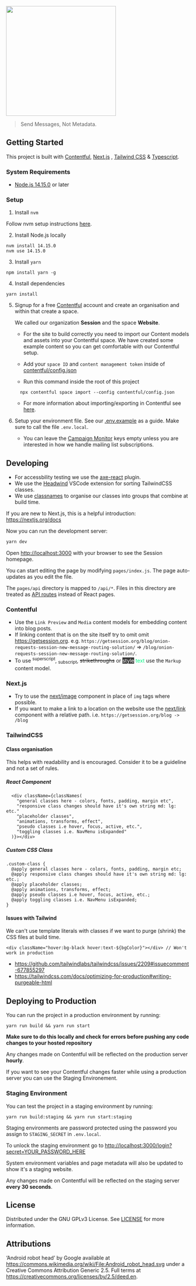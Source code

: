 <img src="public/assets/images/logo.png" width="300px">
<br>

> Send Messages, Not Metadata.

## Getting Started

This project is built with [Contentful](https://www.contentful.com), [Next.js](https://nextjs.org/) , [Tailwind CSS](https://tailwindcss.com/) & [Typescript](https://www.typescriptlang.org/).

### System Requirements

- [Node.js 14.15.0](https://nodejs.org/) or later

### Setup

1. Install `nvm`

Follow nvm setup instructions [here](https://github.com/nvm-sh/nvm/blob/master/README.md).

2. Install Node.js locally

```
nvm install 14.15.0
nvm use 14.15.0
```

3. Install `yarn`

```
npm install yarn -g
```

4. Install dependencies

```
yarn install
```

5. Signup for a free [Contentful](https://www.contentful.com/) account and create an organisation and within that create a space.

   We called our organization **Session** and the space **Website**.

   - For the site to build correctly you need to import our Content models and assets into your Contentful space. We have created some example content so you can get comfortable with our Contentful setup.

   - Add your `space ID` and `content management token` inside of [contentful/config.json](contentful/config.json)
   - Run this command inside the root of this project

   ```
     npx contentful space import --config contentful/config.json
   ```

   - For more information about importing/exporting in Contentful see [here](https://www.contentful.com/developers/docs/tutorials/cli/import-and-export/).

6. Setup your environment file. See our [.env.example](.env.example) as a guide. Make sure to call the file `.env.local`.
   - You can leave the [Campaign Monitor](https://www.campaignmonitor.com/) keys empty unless you are interested in how we handle mailing list subscriptions.

## Developing

- For accessbility testing we use the [axe-react](https://github.com/dequelabs/axe-core-npm/blob/develop/packages/react/README.md) plugin.
- We use the [Headwind](https://github.com/heybourn/headwind) VSCode extension for sorting TailwindCSS classes.
- We use [classnames](https://www.npmjs.com/package/classnames) to organise our classes into groups that combine at build time.

If you are new to Next.js, this is a helpful introduction: https://nextjs.org/docs

Now you can run the development server:

```bash
yarn dev
```

Open [http://localhost:3000](http://localhost:3000) with your browser to see the Session homepage.

You can start editing the page by modifying `pages/index.js`. The page auto-updates as you edit the file.

The `pages/api` directory is mapped to `/api/*`. Files in this directory are treated as [API routes](https://nextjs.org/docs/api-routes/introduction) instead of React pages.

### Contentful

- Use the `Link Preview` and `Media` content models for embedding content into blog posts.
- If linking content that is on the site itself try to omit omit https://getsession.org.
  e.g. `https://getsession.org/blog/onion-requests-session-new-message-routing-solution/` => `/blog/onion-requests-session-new-message-routing-solution/`.
- To use <sup>superscript</sup>, <sub>subscript</sub>, ~~strikethroughs~~ or <span style="background-color: #3a3a3a; color: white;">style</span> <span style="color: #00f782;">text</span> use the `Markup` content model.

### Next.js

- Try to use the [next/image](https://nextjs.org/docs/api-reference/next/image) component in place of `img` tags where possible.
- If you want to make a link to a location on the website use the [next/link](https://nextjs.org/docs/api-reference/next/link) component with a relative path. i.e. `https://getsession.org/blog -> /blog`

### TailwindCSS

#### Class organisation

This helps with readability and is encouraged. Consider it to be a guideline and not a set of rules.

##### React Component

```
  <div className={classNames(
    "general classes here - colors, fonts, padding, margin etc",
    "responsive class changes should have it's own string md: lg: etc."
    "placeholder classes",
    "animations, transforms, effect",
    "pseudo classes i.e hover, focus, active, etc.",
    "toggling classes i.e. NavMenu isExpanded"
  )}></div>
```

##### Custom CSS Class

```
.custom-class {
  @apply general classes here - colors, fonts, padding, margin etc;
  @apply responsive class changes should have it's own string md: lg: etc.;
  @apply placeholder classes;
  @apply animations, transforms, effect;
  @apply pseudo classes i.e hover, focus, active, etc.;
  @apply toggling classes i.e. NavMenu isExpanded;
}
```

#### Issues with Tailwind

We can't use template literals with classes if we want to purge (shrink) the CSS files at build time.

```
<div className="hover:bg-black hover:text-${bgColor}"></div> // Won't work in production
```

- https://github.com/tailwindlabs/tailwindcss/issues/2209#issuecomment-677855297
- https://tailwindcss.com/docs/optimizing-for-production#writing-purgeable-html

## Deploying to Production

You can run the project in a production environment by running:

```
yarn run build && yarn run start
```

**Make sure to do this locally and check for errors before pushing any code changes to your hosted repository**

Any changes made on Contentful will be reflected on the production server **hourly**.

If you want to see your Contentful changes faster while using a production server you can use the Staging Environement.

### Staging Environment

You can test the project in a staging environment by running:

```
yarn run build:staging && yarn run start:staging
```

Staging environments are password protected using the password you assign to `STAGING_SECRET` in `.env.local`.

To unlock the staging environment go to [http://localhost:3000/login?secret=YOUR_PASSWORD_HERE](http://localhost:3000/login?secret=YOUR_PASSWORD_HERE)

System environment variables and page metadata will also be updated to show it's a staging website.

Any changes made on Contentful will be reflected on the staging server **every 30 seconds**.

## License

Distributed under the GNU GPLv3 License. See [LICENSE](LICENSE) for more information.

## Attributions

‘Android robot head’ by Google available at https://commons.wikimedia.org/wiki/File:Android_robot_head.svg under a Creative Commons Attribution Generic 2.5. Full terms at https://creativecommons.org/licenses/by/2.5/deed.en.
